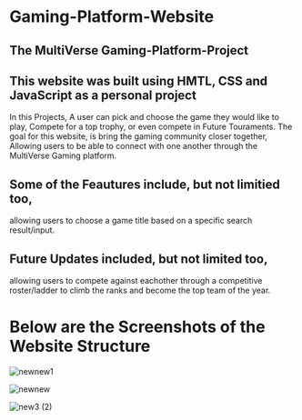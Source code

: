 # Gaming-Platform-Website

## The MultiVerse Gaming-Platform-Project

## This website was built using HMTL, CSS and JavaScript as a personal project

In this Projects, A user can pick and choose the game they would like to play, 
Compete for a top trophy, or even compete in Future Touraments. 
The goal for this website, is bring the gaming community closer together, Allowing users 
to be able to connect with one another through the MultiVerse Gaming platform.

## Some of the Feautures include, but not limitied too, 

allowing users to choose a game title based on a specific search result/input.

## Future Updates included, but not limited too, 
allowing users to compete against eachother through a competitive roster/ladder to climb the ranks and become the top team of the year. 

# Below are the Screenshots of the Website Structure
![newnew1](https://github.com/DanielsWebDevelopment/DanielsWebDevelopment/assets/129445203/984541f0-da51-4630-af90-0e77c236a8d0)

![newnew](https://github.com/DanielsWebDevelopment/DanielsWebDevelopment/assets/129445203/15c7bce1-17f9-4d4c-b604-a42d50a72f72)

![new3 (2)](https://github.com/DanielsWebDevelopment/DanielsWebDevelopment/assets/129445203/509ff372-a7ed-43da-8a80-f65692c589dd)
